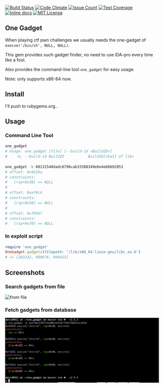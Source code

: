 [![Build Status](https://travis-ci.org/david942j/one_gadget.svg?branch=master)](https://travis-ci.org/david942j/one_gadget)
[![Code Climate](https://codeclimate.com/github/david942j/one_gadget/badges/gpa.svg)](https://codeclimate.com/github/david942j/one_gadget)
[![Issue Count](https://codeclimate.com/github/david942j/one_gadget/badges/issue_count.svg)](https://codeclimate.com/github/david942j/one_gadget)
[![Test Coverage](https://codeclimate.com/github/david942j/one_gadget/badges/coverage.svg)](https://codeclimate.com/github/david942j/one_gadget/coverage)
[![Inline docs](https://inch-ci.org/github/david942j/one_gadget.svg?branch=master)](https://inch-ci.org/github/david942j/one_gadget)
[![MIT License](https://img.shields.io/badge/license-MIT-blue.svg)](http://choosealicense.com/licenses/mit/)

## One Gadget

When playing ctf pwn challenges we usually needs the one-gadget of `execve('/bin/sh', NULL, NULL)`.

This gem provides such gadget finder, no need to use IDA-pro every time like a fool.

Also provides the command-line tool `one_gadget` for easy usage.

Note: only supports x86-64 now.

## Install

I'll push to rubygems.org..

## Usage

### Command Line Tool

```bash
one_gadget
# Usage: one_gadget [file] [--build-id <BuildID>]
#    -b, --build-id BuildID           BuildID[sha1] of libc

one_gadget -b 60131540dadc6796cab33388349e6e4e68692053
# offset: 0x4526a
# constraints:
#   [rsp+0x30] == NULL
#
# offset: 0xef6c4
# constraints:
#   [rsp+0x50] == NULL
#
# offset: 0xf0567
# constraints:
#   [rsp+0x70] == NULL
```

### In exploit script
```ruby
require 'one_gadget'
OneGadget.gadgets(filepath: '/lib/x86_64-linux-gnu/libc.so.6')
# => [283242, 980676, 984423]
```

## Screenshots

### Search gadgets from file
![from file](https://github.com/david942j/one_gadget/blob/master/examples/from_file.png?raw=true)

### Fetch gadgets from database
![build id](https://github.com/david942j/one_gadget/blob/master/examples/from_build_id.png?raw=true)

